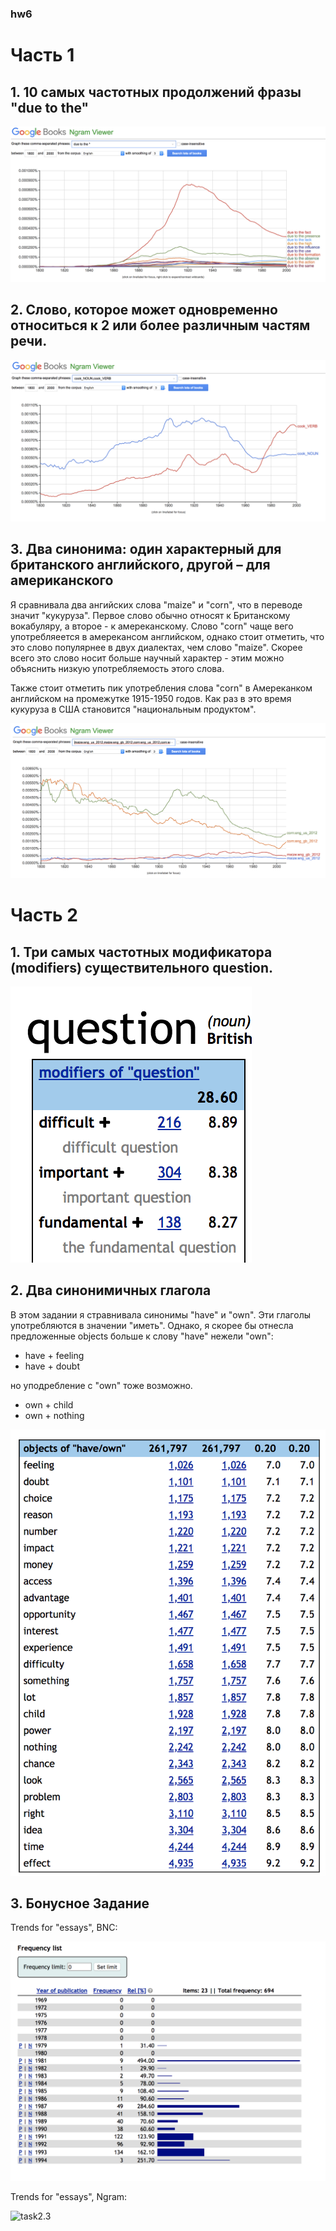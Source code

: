 ### hw6

# Часть 1
## 1. 10 самых частотных продолжений фразы "due to the"

![task1](https://github.com/m1riada/hw6/blob/master/1_task.png)

## 2. Cлово, которое может одновременно относиться к 2 или более различным частям речи.

![task2](https://github.com/m1riada/hw6/blob/master/2_task.png)

## 3. Два синонима: один характерный для британского английского, другой – для американского

Я сравнивала два ангийских слова "maize" и "corn", что в переводе значит "кукуруза". Первое слово обычно относят к Британскому вокабуляру, а второе - к амереканскому. Слово "corn" чаще вего употребляеется в амерекансом английском, однако стоит отметить, что это слово популярнее в двух диалектах, чем слово "maize". Скорее всего это слово носит больше научный характер - этим можно объяснить низкую употребляемость этого слова.

Также стоит отметить пик употребления слова "corn" в Амереканком английском на промежутке 1915-1950 годов. Как раз в это время кукуруза в США становится "национальным продуктом".

![task2](https://github.com/m1riada/hw6/blob/master/3_task.png)

# Часть 2

## 1. Три самых частотных модификатора (modifiers) существительного question.

![task2.1](https://github.com/m1riada/hw6/blob/master/2.1_task.png)

## 2. Два синонимичных глагола

В этом задании я стравнивала синонимы "have" и "own". Эти глаголы употребляются в значении "иметь". Однако, я скорее бы отнесла предложенные objects больше к слову "have" нежели "own":

- have + feeling
- have + doubt

но уподребление с "own" тоже возможно.

- own + child
- own + nothing


![task2.2](https://github.com/m1riada/hw6/blob/master/2.2_task.png)

## 3. Бонусное Задание

Trends for "essays", BNC:

![task2.3](https://github.com/m1riada/hw6/blob/6f9d0eb96ecb745cf07fa30e9b26231b0503c214/2.3_task.png)

Trends for "essays", Ngram:

![task2.3]()
